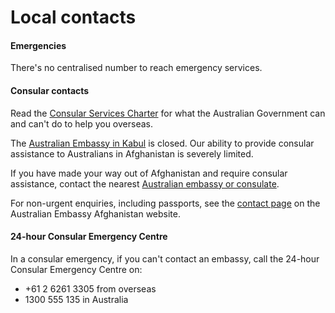 # Local contacts

#### Emergencies

There's no centralised number to reach emergency services.

#### Consular contacts

Read the [Consular Services Charter](/consular-services/consular-services-charter "Consular Services Charter") for what the Australian Government can and can't do to help you overseas.

The [Australian Embassy in Kabul](https://afghanistan.embassy.gov.au/) is closed. Our ability to provide consular assistance to Australians in Afghanistan is severely limited.

If you have made your way out of Afghanistan and require consular assistance, contact the nearest [Australian embassy or consulate](https://www.dfat.gov.au/about-us/our-locations/missions/our-embassies-and-consulates-overseas).

For non-urgent enquiries, including passports, see the [contact page](https://afghanistan.embassy.gov.au/kbul/contact-us.html) on the Australian Embassy Afghanistan website.

#### 24-hour Consular Emergency Centre

In a consular emergency, if you can't contact an embassy, call the 24-hour Consular Emergency Centre on:

* +61 2 6261 3305 from overseas
* 1300 555 135 in Australia